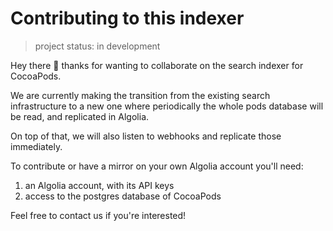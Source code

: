 # Contributing to this indexer

> project status: in development

Hey there 🙌 thanks for wanting to collaborate on the search indexer for CocoaPods.

We are currently making the transition from the existing search infrastructure to a new one where periodically the whole pods database will be read, and replicated in Algolia.

On top of that, we will also listen to webhooks and replicate those immediately.

To contribute or have a mirror on your own Algolia account you'll need:

1.  an Algolia account, with its API keys
2.  access to the postgres database of CocoaPods

Feel free to contact us if you're interested!
